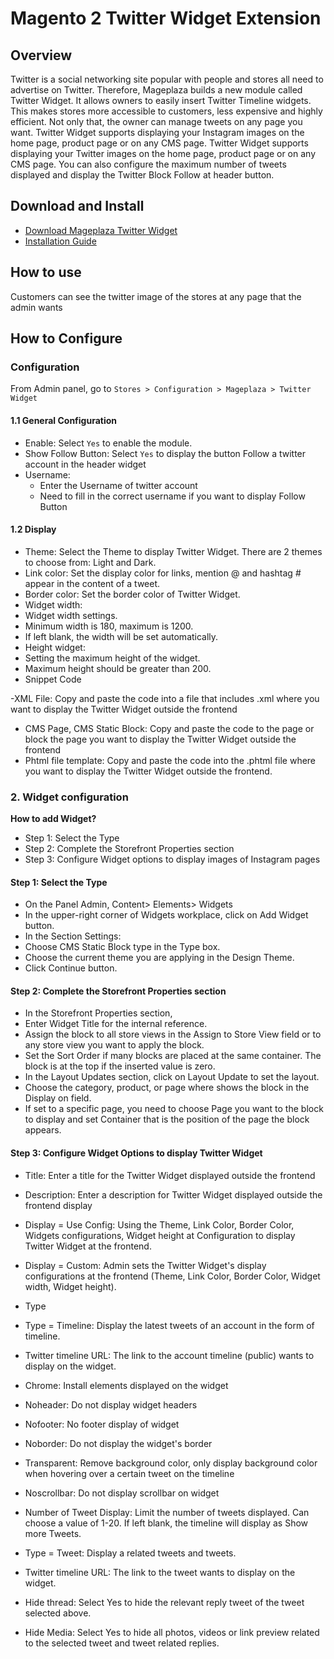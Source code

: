 # Magento 2 Twitter Widget Extension

## Overview
Twitter is a social networking site popular with people and stores all need to advertise on Twitter. Therefore, Mageplaza builds a new module called Twitter Widget. It allows owners to easily insert Twitter Timeline widgets. This makes stores more accessible to customers, less expensive and highly efficient. Not only that, the owner can manage tweets on any page you want.
Twitter Widget supports displaying your Instagram images on the home page, product page or on any CMS page. Twitter Widget supports displaying your Twitter images on the home page, product page or on any CMS page. You can also configure the maximum number of tweets displayed and display the Twitter Block Follow at header button.

## Download and Install
- [Download Mageplaza Twitter Widget](https://www.mageplaza.com/magento-2-twitter-widget)
- [Installation Guide](https://www.mageplaza.com/install-magento-2-extension/)

## How to use

Customers can see the twitter image of the stores at any page that the admin wants

## How to Configure
### Configuration
From Admin panel, go to `Stores > Configuration > Mageplaza > Twitter Widget`

#### 1.1 General Configuration

- Enable: Select `Yes` to enable the module.
- Show Follow Button: Select `Yes` to display the button Follow a twitter account in the header widget
- Username:
  - Enter the Username of twitter account
  - Need to fill in the correct username if you want to display Follow Button
  
  
#### 1.2 Display

- Theme: Select the Theme to display Twitter Widget. There are 2 themes to choose from: Light and Dark.
- Link color: Set the display color for links, mention @ and hashtag # appear in the content of a tweet.
- Border color: Set the border color of Twitter Widget.
- Widget width:
- Widget width settings.
- Minimum width is 180, maximum is 1200.
- If left blank, the width will be set automatically.
- Height widget:
- Setting the maximum height of the widget.
- Maximum height should be greater than 200.
- Snippet Code

-XML File: Copy and paste the code into a file that includes .xml where you want to display the Twitter Widget outside the frontend
- CMS Page, CMS Static Block: Copy and paste the code to the page or block the page you want to display the Twitter Widget outside the frontend
- Phtml file template: Copy and paste the code into the .phtml file where you want to display the Twitter Widget outside the frontend.

### 2. Widget configuration
**How to add Widget?**
- Step 1: Select the Type
- Step 2: Complete the Storefront Properties section
- Step 3: Configure Widget options to display images of Instagram pages


#### Step 1: Select the Type
- On the Panel Admin, Content> Elements> Widgets
- In the upper-right corner of Widgets workplace, click on Add Widget button.
- In the Section Settings:
- Choose CMS Static Block type in the Type box.
- Choose the current theme you are applying in the Design Theme.
- Click Continue button.


#### Step 2: Complete the Storefront Properties section
- In the Storefront Properties section,
- Enter Widget Title for the internal reference.
- Assign the block to all store views in the Assign to Store View field or to any store view you want to apply the block.
- Set the Sort Order if many blocks are placed at the same container. The block is at the top if the inserted value is zero.
- In the Layout Updates section, click on Layout Update to set the layout.
- Choose the category, product, or page where shows the block in the Display on field.
- If set to a specific page, you need to choose Page you want to the block to display and set Container that is the position of the page the block appears.


#### Step 3: Configure Widget Options to display Twitter Widget
- Title: Enter a title for the Twitter Widget displayed outside the frontend
- Description: Enter a description for Twitter Widget displayed outside the frontend
display
- Display = Use Config: Using the Theme, Link Color, Border Color, Widgets configurations, Widget height at Configuration to display Twitter Widget at the frontend.
- Display = Custom: Admin sets the Twitter Widget's display configurations at the frontend (Theme, Link Color, Border Color, Widget width, Widget height).

- Type
- Type = Timeline: Display the latest tweets of an account in the form of timeline.
- Twitter timeline URL: The link to the account timeline (public) wants to display on the widget.
- Chrome: Install elements displayed on the widget
- Noheader: Do not display widget headers
- Nofooter: No footer display of widget
- Noborder: Do not display the widget's border
- Transparent: Remove background color, only display background color when hovering over a certain tweet on the timeline
- Noscrollbar: Do not display scrollbar on widget
- Number of Tweet Display: Limit the number of tweets displayed. Can choose a value of 1-20. If left blank, the timeline will display as Show more Tweets.

- Type = Tweet: Display a related tweets and tweets.
- Twitter timeline URL: The link to the tweet wants to display on the widget.
- Hide thread: Select Yes to hide the relevant reply tweet of the tweet selected above.
- Hide Media: Select Yes to hide all photos, videos or link preview related to the selected tweet and tweet related replies.
